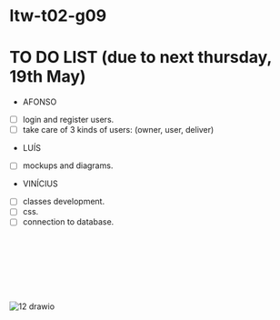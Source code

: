 # ltw-t02-g09

# TO DO LIST (due to next thursday, 19th May)

* AFONSO
- [ ] login and register users.
- [ ] take care of 3 kinds of users: (owner, user, deliver)

* LUÍS
- [ ] mockups and diagrams.

* VINÍCIUS
- [ ] classes development.
- [ ] css.
- [ ] connection to database.

</br>
</br>
</br>
</br></br>
</br>






![12 drawio](https://user-images.githubusercontent.com/72732255/165953219-9b6dccd6-4203-4dca-a893-4bb08d466f11.png)
